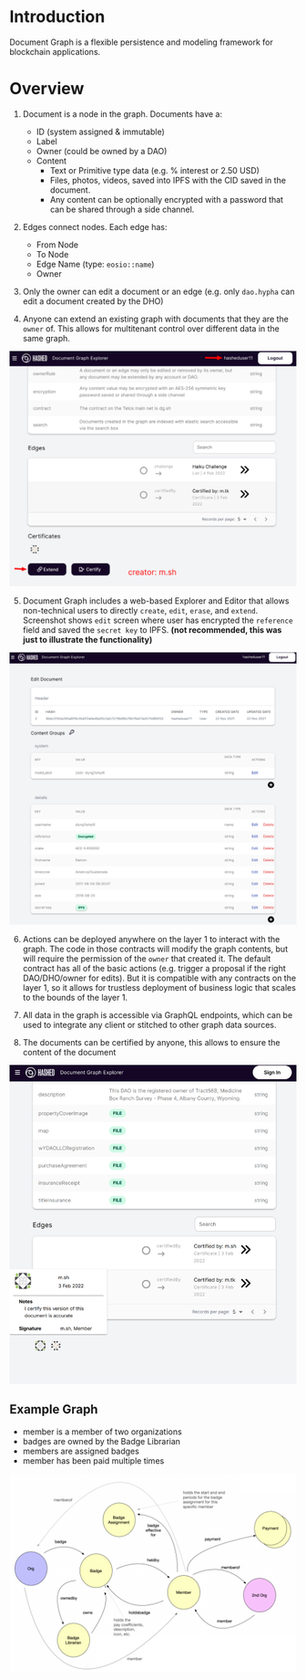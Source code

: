 # Introduction

Document Graph is a flexible persistence and modeling framework for blockchain applications.

# Overview

1. Document is a node in the graph. Documents have a:
    - ID (system assigned & immutable)
    - Label
    - Owner (could be owned by a DAO)
    - Content
        - Text or Primitive type data (e.g. % interest or 2.50 USD)
        - Files, photos, videos, saved into IPFS with the CID saved in the document.
        - Any content can be optionally encrypted with a password that can be shared through a side channel.

2. Edges connect nodes. Each edge has:
    - From Node
    - To Node
    - Edge Name (type: `eosio::name`)
    - Owner

3. Only the owner can edit a document or an edge (e.g. only `dao.hypha` can edit a document created by the DHO)

4. Anyone can extend an existing graph with documents that they are the `owner` of. This allows for multitenant control over different data in the same graph.

![Extend example](dge2.png)

5. Document Graph includes a web-based Explorer and Editor that allows non-technical users to directly `create`, `edit`, `erase`, and `extend`. Screenshot shows `edit` screen where user has encrypted the `reference` field and saved the `secret key` to IPFS.  **(not recommended, this was just to illustrate the functionality)**

![Document Graph Explorer](dge1.png)

6. Actions can be deployed anywhere on the layer 1 to interact with the graph. The code in those contracts will modify the graph contents, but will require the permission of the `owner` that created it. The default contract has all of the basic actions (e.g. trigger a proposal if the right DAO/DHO/owner for edits). But it is compatible with any contracts on the layer 1, so it allows for trustless deployment of business logic that scales to the bounds of the layer 1. 

7. All data in the graph is accessible via GraphQL endpoints, which can be used to integrate any client or stitched to other graph data sources.

8. The documents can be certified by anyone, this allows to ensure the content of the document

![Certificate example](certificate.png)

## Example Graph
- member is a member of two organizations
- badges are owned by the Badge Librarian
- members are assigned badges
- member has been paid multiple times

![Example Graph](graph-example.png)
